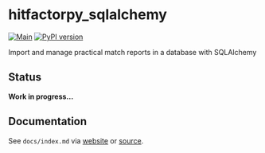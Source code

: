 # hitfactorpy_sqlalchemy

[![Main](https://github.com/cahna/hitfactorpy-sqlalchemy/actions/workflows/main.yaml/badge.svg)](https://github.com/cahna/hitfactorpy-sqlalchemy/actions/workflows/main.yaml)
[![PyPI version](https://badge.fury.io/py/hitfactorpy-sqlalchemy.svg)](https://badge.fury.io/py/hitfactorpy-sqlalchemy)

Import and manage practical match reports in a database with SQLAlchemy

## Status

**Work in progress...**

## Documentation

See `docs/index.md` via [website](https://cahna.github.io/hitfactorpy-sqlalchemy/) or [source](https://github.com/cahna/hitfactorpy-sqlalchemy/blob/main/docs/index.md).
